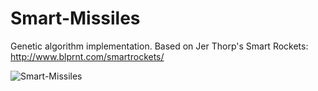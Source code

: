 # Smart-Missiles
Genetic algorithm implementation. Based on Jer Thorp's Smart Rockets: http://www.blprnt.com/smartrockets/


![Smart-Missiles](https://cloud.githubusercontent.com/assets/2687792/24500909/ab029d10-1547-11e7-9292-f6e909630a6d.png)
